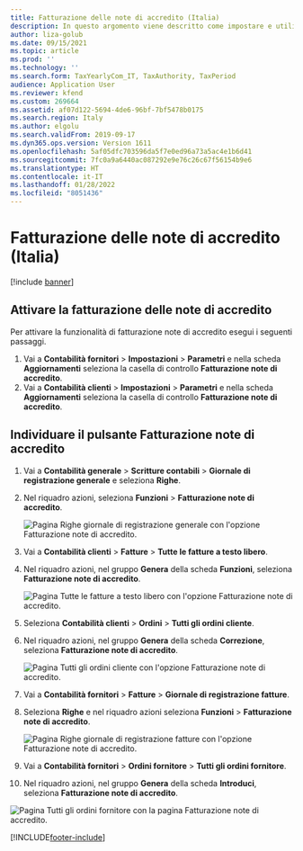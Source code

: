 ```yaml
---
title: Fatturazione delle note di accredito (Italia)
description: In questo argomento viene descritto come impostare e utilizzare la funzionalità di fatturazione delle note di accredito in Italia.
author: liza-golub
ms.date: 09/15/2021
ms.topic: article
ms.prod: ''
ms.technology: ''
ms.search.form: TaxYearlyCom_IT, TaxAuthority, TaxPeriod
audience: Application User
ms.reviewer: kfend
ms.custom: 269664
ms.assetid: af07d122-5694-4de6-96bf-7bf5478b0175
ms.search.region: Italy
ms.author: elgolu
ms.search.validFrom: 2019-09-17
ms.dyn365.ops.version: Version 1611
ms.openlocfilehash: 5af05dfc703596da5f7e0ed96a73a5ac4e1b6d41
ms.sourcegitcommit: 7fc0a9a6440ac087292e9e76c26c67f56154b9e6
ms.translationtype: HT
ms.contentlocale: it-IT
ms.lasthandoff: 01/28/2022
ms.locfileid: "8051436"
---
```

# <a name="credit-invoicing-italy"></a>Fatturazione delle note di accredito (Italia)

[!include [banner](../includes/banner.md)]

## <a name="activate-credit-invoicing"></a>Attivare la fatturazione delle note di accredito

Per attivare la funzionalità di fatturazione note di accredito esegui i seguenti passaggi.

1. Vai a **Contabilità fornitori** > **Impostazioni** > **Parametri** e nella scheda **Aggiornamenti** seleziona la casella di controllo **Fatturazione note di accredito**.
2. Vai a **Contabilità clienti** > **Impostazioni** > **Parametri** e nella scheda **Aggiornamenti** seleziona la casella di controllo **Fatturazione note di accredito**.

## <a name="find-the-credit-invoicing-button"></a>Individuare il pulsante Fatturazione note di accredito

1. Vai a **Contabilità generale** > **Scritture contabili** > **Giornale di registrazione generale** e seleziona **Righe**.
2. Nel riquadro azioni, seleziona **Funzioni** \> **Fatturazione note di accredito**.

    ![Pagina Righe giornale di registrazione generale con l'opzione Fatturazione note di accredito.](./media/ita-credit-invoicing-gl.png)

3. Vai a **Contabilità clienti** > **Fatture** > **Tutte le fatture a testo libero**.
4. Nel riquadro azioni, nel gruppo **Genera** della scheda **Funzioni**, seleziona **Fatturazione note di accredito**.

   ![Pagina Tutte le fatture a testo libero con l'opzione Fatturazione note di accredito.](./media/ita-credit-invoicing-fti.png)

5. Seleziona **Contabilità clienti** > **Ordini** > **Tutti gli ordini cliente**.
6. Nel riquadro azioni, nel gruppo **Genera** della scheda **Correzione**, seleziona **Fatturazione note di accredito**.

    ![Pagina Tutti gli ordini cliente con l'opzione Fatturazione note di accredito.](./media/ita-credit-invoicing-so.png)

7. Vai a **Contabilità fornitori** > **Fatture** > **Giornale di registrazione fatture**.
8. Seleziona **Righe** e nel riquadro azioni seleziona **Funzioni** > **Fatturazione note di accredito**.

   ![Pagina Righe giornale di registrazione fatture con l'opzione Fatturazione note di accredito.](./media/ita-credit-invoicing-apij.png)

9. Vai a **Contabilità fornitori** > **Ordini fornitore** > **Tutti gli ordini fornitore**.
10. Nel riquadro azioni, nel gruppo **Genera** della scheda **Introduci**, seleziona **Fatturazione note di accredito**.

   ![Pagina Tutti gli ordini fornitore con la pagina Fatturazione note di accredito.](./media/ita-credit-invoicing-po.png)


[!INCLUDE[footer-include](../../includes/footer-banner.md)]
